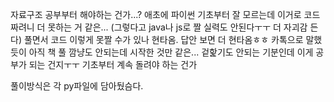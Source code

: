 자료구조 공부부터 해야하는 건가...?
애초에 파이썬 기초부터 잘 모르는데 이거로 코드짜려니 더 못하는 거 같은...
(그렇다고 java나 js로 짤 실력도 안된다ㅜㅜ 더 자괴감 든다)
풀면서 코드 이렇게 못짤 수가 있나 현타옴.
답안 보면 더 현타옴ㅎㅎ
카톡으로 말했듯이 아직 책 풀 깜냥도 안되는데 시작한 것만 같은...
겉핥기도 안되는 기분인데 이게 공부가 되는 건지ㅜㅜ 기초부터 계속 돌려야 하는 건가

풀이방식은 각 py파일에 담아뒀슴다.